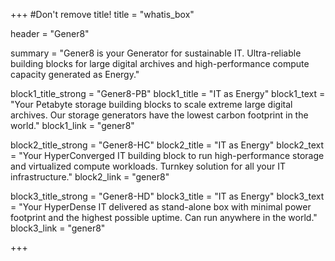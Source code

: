 +++
#Don't remove title!
title = "whatis_box"

header = "Gener8"

summary = "Gener8 is your Generator for sustainable IT. Ultra-reliable building blocks for large digital archives and high-performance compute capacity generated as Energy."

block1_title_strong = "Gener8-PB"
block1_title = "IT as Energy"
block1_text = "Your Petabyte storage building blocks to scale extreme large digital archives. Our storage generators have the lowest carbon footprint in the world."
block1_link = "gener8"

block2_title_strong = "Gener8-HC"
block2_title = "IT as Energy"
block2_text = "Your HyperConverged IT building block to run high-performance storage and virtualized compute workloads. Turnkey solution for all your IT infrastructure."
block2_link = "gener8"

block3_title_strong = "Gener8-HD"
block3_title = "IT as Energy"
block3_text = "Your HyperDense IT delivered as stand-alone box with minimal power footprint and the highest possible uptime. Can run anywhere in the world."
block3_link = "gener8"

+++